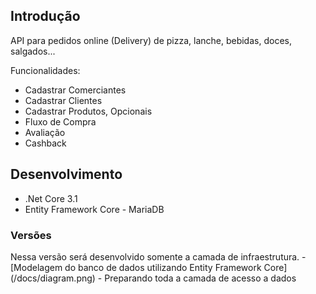 ## Introdução

API para pedidos online (Delivery) de pizza, lanche, bebidas, doces, salgados...

Funcionalidades:

* Cadastrar Comerciantes
* Cadastrar Clientes
* Cadastrar Produtos, Opcionais
* Fluxo de Compra
* Avaliação
* Cashback

## Desenvolvimento

* .Net Core 3.1
* Entity Framework Core - MariaDB

### Versões

Nessa versão será desenvolvido somente a camada de infraestrutura.
    - [Modelagem do banco de dados utilizando Entity Framework Core] (/docs/diagram.png)
    - Preparando toda a camada de acesso a dados